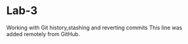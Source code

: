 # Lab-3
Working with Git history,stashing and reverting commits
This line was added remotely from GitHub.
